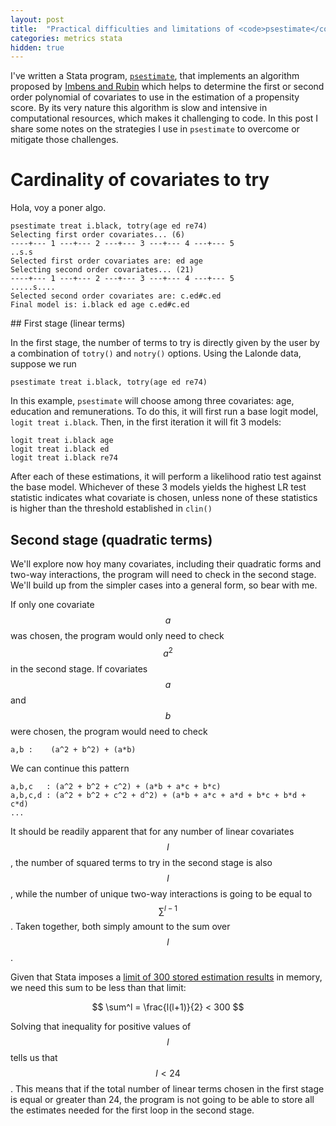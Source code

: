 ```yaml
---
layout: post
title:  "Practical difficulties and limitations of <code>psestimate</code>"
categories: metrics stata
hidden: true
---
```


I've written a Stata program, [`psestimate`](/resources/psestimate), that implements an algorithm proposed by [Imbens and Rubin](http://jhr.uwpress.org/content/50/2/373) which helps to determine the first or second order polynomial of covariates to use in the  estimation of a propensity score. By its very nature this algorithm is slow and intensive in computational resources, which makes it challenging to code. In this post I share some notes on the strategies I use in `psestimate` to overcome or mitigate those challenges.

# Cardinality of covariates to try

Hola, voy a poner algo.

```
psestimate treat i.black, totry(age ed re74)
Selecting first order covariates... (6)
----+--- 1 ---+--- 2 ---+--- 3 ---+--- 4 ---+--- 5
..s.s
Selected first order covariates are: ed age
Selecting second order covariates... (21)
----+--- 1 ---+--- 2 ---+--- 3 ---+--- 4 ---+--- 5
.....s....
Selected second order covariates are: c.ed#c.ed
Final model is: i.black ed age c.ed#c.ed
```

## First stage (linear terms)

In the first stage, the number of terms to try is directly given by the user by a combination of `totry()` and `notry()` options.
Using the Lalonde data, suppose we run

```
psestimate treat i.black, totry(age ed re74)
```

In this example, `psestimate` will choose among three covariates: age, education and remunerations. To do this, it will first run a base logit model, `logit treat i.black`. Then, in the first iteration it will fit 3 models:

```
logit treat i.black age
logit treat i.black ed
logit treat i.black re74
```

After each of these estimations, it will perform a likelihood ratio test against the base model.
Whichever of these 3 models yields the highest LR test statistic indicates what covariate is chosen, unless none of these statistics is higher than the threshold established in `clin()`



## Second stage (quadratic terms)

We'll explore now hoy many covariates, including their quadratic forms and two-way interactions, the program will need to check in the second stage. We'll build up from the simpler cases into a general form, so bear with me.

If only one covariate $$a$$ was chosen, the program would only need to check $$a^2$$ in the second stage. If covariates $$a$$ and $$b$$ were chosen, the program would need to check

```
a,b :    (a^2 + b^2) + (a*b)
```

We can continue this pattern

```
a,b,c   : (a^2 + b^2 + c^2) + (a*b + a*c + b*c)
a,b,c,d : (a^2 + b^2 + c^2 + d^2) + (a*b + a*c + a*d + b*c + b*d + c*d)
...
```

It should be readily apparent that for any number of linear covariates $$l$$, the number of squared terms to try in the second stage is also $$l$$, while the number of unique two-way interactions is going to be equal to $$\sum^{l-1}$$. Taken together, both simply amount to the sum over $$l$$.

Given that Stata imposes a [limit of 300 stored estimation results](http://www.stata.com/help.cgi?limits) in memory, we need this sum to be less than that limit:

$$
\sum^l = \frac{l(l+1)}{2} < 300
$$

Solving that inequality for positive values of $$l$$ tells us that $$l<24$$. This means that if the total number of linear terms chosen in the first stage is equal or greater than 24, the program is not going to be able to store all the estimates needed for the first loop in the second stage.
